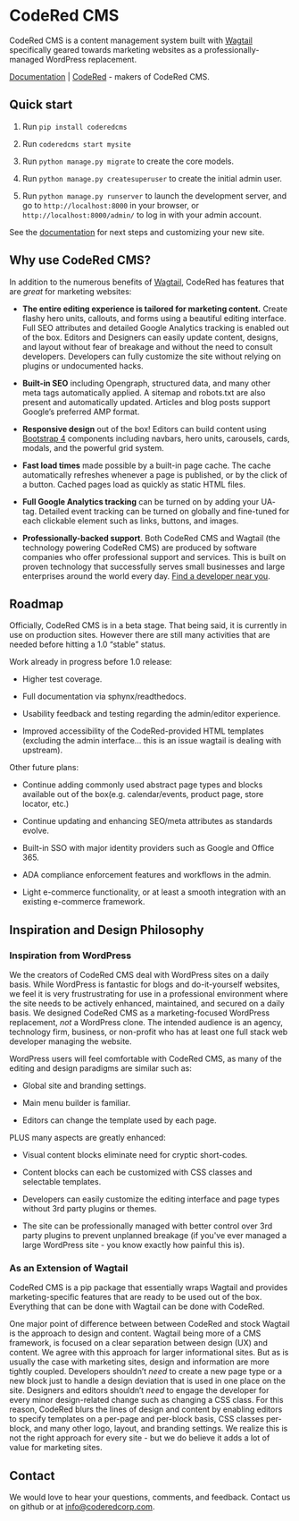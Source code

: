# CodeRed CMS

CodeRed CMS is a content management system built with [Wagtail](https://wagtail.io/) specifically geared towards marketing websites as a professionally-managed WordPress replacement.

[Documentation](DOCS.md) | [CodeRed](https://www.coderedcorp.com/) - makers of CodeRed CMS.



## Quick start
1. Run `pip install coderedcms`

2. Run `coderedcms start mysite`

3. Run `python manage.py migrate` to create the core models.

4. Run `python manage.py createsuperuser` to create the initial admin user.

5. Run `python manage.py runserver` to launch the development server, and go to `http://localhost:8000` in your browser, or `http://localhost:8000/admin/` to log in with your admin account.

See the [documentation](DOCS.md) for next steps and customizing your new site.



## Why use CodeRed CMS?
In addition to the numerous benefits of [Wagtail](https://wagtail.io/features/), CodeRed has features that are *great* for marketing websites:

* **The entire editing experience is tailored for marketing content.** Create flashy hero units, callouts, and forms using a beautiful editing interface. Full SEO attributes and detailed Google Analytics tracking is enabled out of the box. Editors and Designers can easily update content, designs, and layout without fear of breakage and without the need to consult developers. Developers can fully customize the site without relying on plugins or undocumented hacks.

* **Built-in SEO** including Opengraph, structured data, and many other meta tags automatically applied. A sitemap and robots.txt are also present and automatically updated. Articles and blog posts support Google’s preferred AMP format.

* **Responsive design** out of the box! Editors can build content using [Bootstrap 4](https://getbootstrap.com/) components including navbars, hero units, carousels, cards, modals, and the powerful grid system.

* **Fast load times** made possible by a built-in page cache. The cache automatically refreshes whenever a page is published, or by the click of a button. Cached pages load as quickly as static HTML files.

* **Full Google Analytics tracking** can be turned on by adding your UA- tag. Detailed event tracking can be turned on globally and fine-tuned for each clickable element such as links, buttons, and images.

* **Professionally-backed support**. Both CodeRed CMS and Wagtail (the technology powering CodeRed CMS) are produced by software companies who offer professional support and services. This is built on proven technology that successfully serves small businesses and large enterprises around the world every day. [Find a developer near you](https://madewithwagtail.org/developers/).



## Roadmap
Officially, CodeRed CMS is in a beta stage. That being said, it is currently in use on production sites. However there are still many activities that are needed before hitting a 1.0 “stable” status.

Work already in progress before 1.0 release:

* Higher test coverage.

* Full documentation via sphynx/readthedocs.

* Usability feedback and testing regarding the admin/editor experience.

* Improved accessibility of the CodeRed-provided HTML templates (excluding the admin interface... this is an issue wagtail is dealing with upstream).

Other future plans:

* Continue adding commonly used abstract page types and blocks available out of the box(e.g. calendar/events, product page, store locator, etc.)

* Continue updating and enhancing SEO/meta attributes as standards evolve.

* Built-in SSO with major identity providers such as Google and Office 365.

* ADA compliance enforcement features and workflows in the admin.

* Light e-commerce functionality, or at least a smooth integration with an existing e-commerce framework.



## Inspiration and Design Philosophy

### Inspiration from WordPress
We the creators of CodeRed CMS deal with WordPress sites on a daily basis. While WordPress is fantastic for blogs and do-it-yourself websites, we feel it is very frustrustrating for use in a professional environment where the site needs to be actively enhanced, maintained, and secured on a daily basis. We designed CodeRed CMS as a marketing-focused WordPress replacement, *not* a WordPress clone. The intended audience is an agency, technology firm, business, or non-profit who has at least one full stack web developer managing the website.

WordPress users will feel comfortable with CodeRed CMS, as many of the editing and design paradigms are similar such as:

* Global site and branding settings.

* Main menu builder is familiar.

* Editors can change the template used by each page.

PLUS many aspects are greatly enhanced:

* Visual content blocks eliminate need for cryptic short-codes.

* Content blocks can each be customized with CSS classes and selectable templates.

* Developers can easily customize the editing interface and page types without 3rd party plugins or themes.

* The site can be professionally managed with better control over 3rd party plugins to prevent unplanned breakage (if you've ever managed a large WordPress site - you know exactly how painful this is).

### As an Extension of Wagtail
CodeRed CMS is a pip package that essentially wraps Wagtail and provides marketing-specific features that are ready to be used out of the box. Everything that can be done with Wagtail can be done with CodeRed.

One major point of difference between between CodeRed and stock Wagtail is the approach to design and content. Wagtail being more of a CMS framework, is focused on a clear separation between design (UX) and content. We agree with this approach for larger informational sites. But as is usually the case with marketing sites, design and information are more tightly coupled. Developers shouldn’t *need* to create a new page type or a new block just to handle a design deviation that is used in one place on the site. Designers and editors shouldn’t *need* to engage the developer for every minor design-related change such as changing a CSS class. For this reason, CodeRed blurs the lines of design and content by enabling editors to specify templates on a per-page and per-block basis, CSS classes per-block, and many other logo, layout, and branding settings. We realize this is not the right approach for every site - but we do believe it adds a lot of value for marketing sites.



## Contact
We would love to hear your questions, comments, and feedback. Contact us on github or at info@coderedcorp.com.